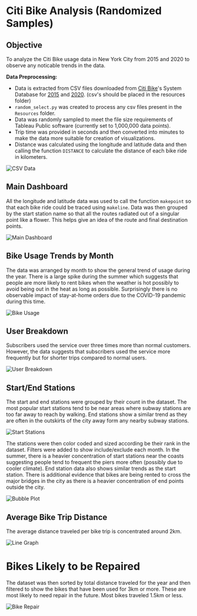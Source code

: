 # Citi Bike Analysis (Randomized Samples)

## Objective ##
To analyze the Citi Bike usage data in New York City from 2015 and 2020 to observe any noticable trends in the data.

**Data Preprocessing:**
* Data is extracted from CSV files downloaded from [Citi Bike](https://citibikenyc.com/system-data)'s System Database for [2015](https://s3.amazonaws.com/tripdata/2015-citibike-tripdata.zip) and [2020](https://s3.amazonaws.com/tripdata/2020-citibike-tripdata.zip). (csv's should be placed in the resources folder)
* `random_select.py` was created to process any csv files present in the `Resources` folder.
* Data was randomly sampled to meet the file size requirements of Tableau Public software (currently set to 1,000,000 data points).
* Trip time was provided in seconds and then converted into minutes to make the data more suitable for creation of visualizations.
* Distance was calculated using the longitude and latitude data and then calling the function `DISTANCE` to calculate the distance of each bike ride in kilometers.

![CSV Data](Resources/csvdata.PNG)

## Main Dashboard ##
All the longitude and latitude data was used to call the function `makepoint` so that each bike ride could be traced using `makeline`. Data was then grouped by the start station name so that all the routes radiated out of a singular point like a flower. This helps give an idea of the route and final destination points.

![Main Dashboard](Resources/routestaken.PNG)

## Bike Usage Trends by Month ##
The data was arranged by month to show the general trend of usage during the year. There is a large spike during the summer which suggests that people are more likely to rent bikes when the weather is hot possibly to avoid being out in the heat as long as possible. Surprisingly there is no observable impact of stay-at-home orders due to the COVID-19 pandemic during this time.

![Bike Usage](Resources/bikeusage.PNG)

## User Breakdown ##
Subscribers used the service over three times more than normal customers. However, the data suggests that subscribers used the service more frequently but for shorter trips compared to normal users.

![User Breakdown](Resources/usertype.PNG)

## Start/End Stations ##
The start and end stations were grouped by their count in the dataset. The most popular start stations tend to be near areas where subway stations are too far away to reach by walking. End stations show a similar trend as they are often in the outskirts of the city away form any nearby subway stations. 

![Start Stations](Resources/startstations.PNG)

The stations were then color coded and sized according be their rank in the dataset. Filters were added to show include/exclude each month. In the summer, there is a heavier concentration of start stations near the coasts suggesting people tend to frequent the piers more often (possibly due to cooler climate). End station data also shows similar trends as the start station. There is additional evidence that bikes are being rented to cross the major bridges in the city as there is a heavier concentration of end points outside the city.

![Bubble Plot](Resources/bubbleplot.PNG)

## Average Bike Trip Distance ##
The average distance traveled per bike trip is concentrated around 2km.

![Line Graph](Resources/linegraph.PNG)

# Bikes Likely to be Repaired ##
The dataset was then sorted by total distance traveled for the year and then filtered to show the bikes that have been used for 3km or more. These are most likely to need repair in the future. Most bikes traveled 1.5km or less.

![Bike Repair](Resources/bikerepair.PNG)
